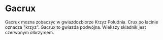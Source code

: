 # Gacrux

Gacrux mozna zobaczyc w gwiazdozbiorze Krzyz Poludnia. Crux po lacinie oznacza
"krzyz". Gacrux to gwiazda podwójna. Wiekszy skladnik jest czerwonym olbrzymem.
